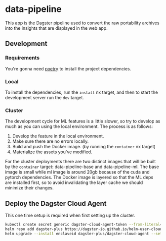 # data-pipeline

This app is the Dagster pipeline used to convert the raw portability archives into the insights that are displayed in the web app.

## Development

### Requirements

You're gonna need [poetry](https://python-poetry.org/docs/#installation) to install the project dependencies.

### Local

To install the dependencies, run the `install` nx target, and then to start the development server run the `dev` target.

### Cluster

The development cycle for ML features is a little slower, so try to develop as much as you can using the local environment. The process is as follows:

1. Develop the feature in the local environment.
2. Make sure there are no errors locally.
3. Build and push the Docker image. (by running the `container` nx target)
4. Materialize the assets you've modified.

For the cluster deployments there are two distinct images that will be built by the `container` target: data-pipeline-base and data-pipeline-ml. The base image is small while ml image is around 20gb because of the cuda and pytorch dependencies. The Docker image is layered so that the ML deps are installed first, so to avoid invalidating the layer cache we should minimize their changes.

## Deploy the Dagster Cloud Agent

This one time setup is required when first setting up the cluster.

```bash
kubectl create secret generic dagster-cloud-agent-token --from-literal=DAGSTER_CLOUD_AGENT_TOKEN=$DAGSTER_TOKEN
helm repo add dagster-plus https://dagster-io.github.io/helm-user-cloud && helm repo update
helm upgrade --install enclaveid dagster-plus/dagster-cloud-agent --set dagsterCloud.deployment=prod
```
